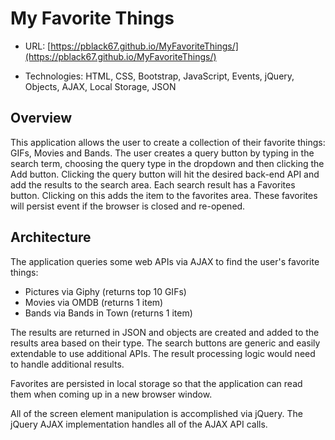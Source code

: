# My Favorite Things

* URL: [https://pblack67.github.io/MyFavoriteThings/](https://pblack67.github.io/MyFavoriteThings/)

* Technologies: HTML, CSS, Bootstrap, JavaScript, Events, jQuery, Objects, AJAX, Local Storage, JSON

## Overview

This application allows the user to create a collection of their favorite things: GIFs, Movies and Bands. The user creates a query button by typing in the search term, choosing the query type in the dropdown and then clicking the Add button. Clicking the query button will hit the desired back-end API and add the results to the search area. Each search result has a Favorites button. Clicking on this adds the item to the favorites area. These favorites will persist event if the browser is closed and re-opened. 

## Architecture

The application queries some web APIs via AJAX to find the user's favorite things: 

* Pictures via Giphy (returns top 10 GIFs)
* Movies via OMDB (returns 1 item)
* Bands via Bands in Town (returns 1 item)

The results are returned in JSON and objects are created and added to the results area based on their type. The search buttons are generic and easily extendable to use additional APIs. The result processing logic would need to handle additional results. 

Favorites are persisted in local storage so that the application can read them when coming up in a new browser window. 

All of the screen element manipulation is accomplished via jQuery. The jQuery AJAX implementation handles all of the AJAX API calls. 
